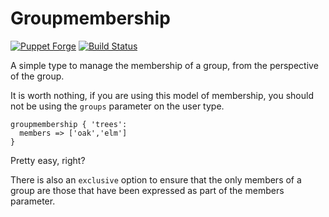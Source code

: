 # Groupmembership

[![Puppet Forge](https://img.shields.io/puppetforge/v/zleslie/groupmembership.svg)](https://forge.puppet.com/zleslie/groupmembership) [![Build Status](https://travis-ci.org/xaque208/puppet-groupmembership.svg?branch=master)](https://travis-ci.org/xaque208/puppet-groupmembership)

A simple type to manage the membership of a group, from the perspective of the group.

It is worth nothing, if you are using this model of membership, you should not
be using the `groups` parameter on the user type.

```Puppet
groupmembership { 'trees':
  members => ['oak','elm']
}
```

Pretty easy, right?

There is also an `exclusive` option to ensure that the only members of a group
are those that have been expressed as part of the members parameter.

